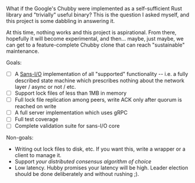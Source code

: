 What if the Google's Chubby were implemented as a self-sufficient Rust library
and "trivially" useful binary?  This is the question I asked myself, and this
project is some dabbling in answering it.

At this time, nothing works and this project is aspirational.  From there,
hopefully it will become experimental, and then... maybe, just maybe, we can get
to a feature-complete Chubby clone that can reach "sustainable" maintenance.

Goals:
* [ ] A [Sans-I/O](https://sans-io.readthedocs.io/) implementation of all
  "supported" functionality -- i.e. a fully described state machine which
  prescribes nothing about the network layer / async or not / etc.
* [ ] Support lock files of less than 1MB in memory
* [ ] Full lock file replication among peers, write ACK only after quorum is reached
  on write
* [ ] A full server implementation which uses gRPC
* [ ] Full test coverage
* [ ] Complete validation suite for sans-I/O core

Non-goals:
* Writing out lock files to disk, etc.  If you want this, write a wrapper or a
  client to manage it.
* Support *your distributed consensus algorithm of choice*
* Low latency.  Hubby promises your latency will be high.  Leader election
  should be done deliberately and without rushing ;).
